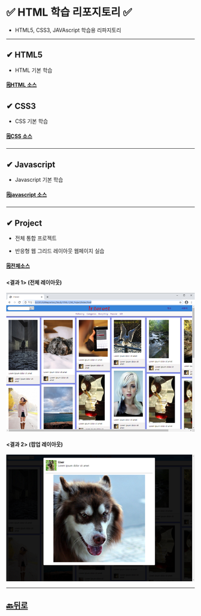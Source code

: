# ✅ HTML 학습 리포지토리 ✅
* HTML5, CSS3, JAVAscript 학습용 리파지토리
___ 

## ✔ HTML5 
* HTML 기본 학습
#### [🗒HTML 소스](https://github.com/JaehyeonHeo/StudyHTML/tree/main/01_HTML)

## ✔ CSS3 
* CSS 기본 학습
#### [🗒CSS 소스](https://github.com/JaehyeonHeo/StudyHTML/tree/main/02_CSS)

___
## ✔ Javascript
* Javascript 기본 학습 
#### [🗒javascript 소스](https://github.com/JaehyeonHeo/StudyHTML/tree/main/03_Javascript)

___
## ✔ Project
* 전체 통합 프로젝트 

* 반응형 웹 그리드 레이아웃 웹페이지 실습
#### [🗒전체소스](https://github.com/JaehyeonHeo/StudyHTML/blob/main/04_Project/index.html)

#### <결과 1> (전체 레이아웃)

![결과 1](https://github.com/JaehyeonHeo/StudyHTML/blob/main/ref_images/main.png "전체레이아웃")

#### <결과 2> (팝업 레이아웃)

![결과 2](https://github.com/JaehyeonHeo/StudyHTML/blob/main/ref_images/lightbox.png "팝업레이아웃")
________

## [🔙뒤로](https://github.com/JaehyeonHeo?tab=repositories)


